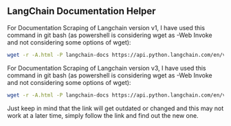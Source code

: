 ## LangChain Documentation Helper

For Documentation Scraping of Langchain version v1, I have used this command in git bash (as powershell is considering wget as -Web Invoke and not considering some options of wget):
```bash
wget -r -A.html -P langchain-docs https://api.python.langchain.com/en/v0.1/langchain_api_reference.html
```

For Documentation Scraping of Langchain version v3, I have used this command in git bash (as powershell is considering wget as -Web Invoke and not considering some options of wget):
```bash
wget -r -A.html -P langchain-docs https://api.python.langchain.com/en/v0.0.354/langchain_api_reference.html
```

Just keep in mind that the link will get outdated or changed and this may not work at a later time, simply follow the link and find out the new one.
